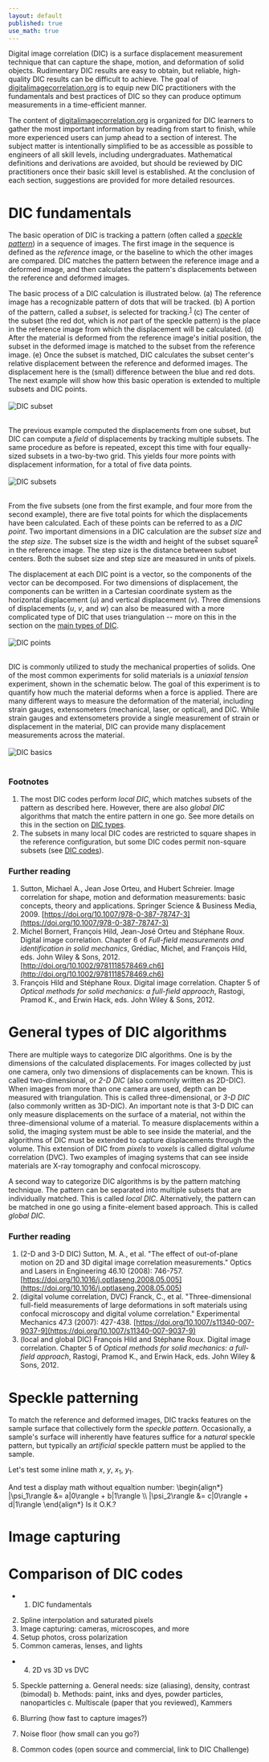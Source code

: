 ```yaml
---
layout: default
published: true
use_math: true
---
```


Digital image correlation (DIC) is a surface displacement measurement technique that can capture the shape, motion, and deformation of solid objects. Rudimentary DIC results are easy to obtain, but reliable, high-quality DIC results can be difficult to achieve. The goal of [digitalimagecorrelation.org](http://digitalimagecorrelation.org/) is to equip new DIC practitioners with the fundamentals and best practices of DIC so they can produce optimum measurements in a time-efficient manner. 

The content of [digitalimagecorrelation.org](http://digitalimagecorrelation.org/) is organized for DIC learners to gather the most important information by reading from start to finish, while more experienced users can jump ahead to a section of interest. The subject matter is intentionally simplified to be as accessible as possible to engineers of all skill levels, including undergraduates. Mathematical definitions and derivations are avoided, but should be reviewed by DIC practitioners once their basic skill level is established. At the conclusion of each section, suggestions are provided for more detailed resources.

<a name="fundamentals"></a>
# DIC fundamentals
The basic operation of DIC is tracking a pattern (often called a [_speckle pattern_](#patterning)) in a sequence of images. The first image in the sequence is defined as the _reference_ image, or the baseline to which the other images are compared. DIC matches the pattern between the reference image and a deformed image, and then calculates the pattern's displacements between the reference and deformed images.

The basic process of a DIC calculation is illustrated below.
(a) The reference image has a recognizable pattern of dots that will be tracked.
(b) A portion of the pattern, called a _subset_, is selected for tracking.<sup>[1](#footnotes-fundamentals)</sup>
(c) The center of the subset (the red dot, which is _not_ part of the speckle pattern) is the place in the reference image from which the displacement will be calculated.
(d) After the material is deformed from the reference image's initial position, the subset in the deformed image is matched to the subset from the reference image. 
(e) Once the subset is matched, DIC calculates the subset center's relative displacement between the reference and deformed images. The displacement here is the (small) difference between the blue and red dots. The next example will show how this basic operation is extended to multiple subsets and DIC points. 
<br /><br />![DIC subset]({{site.baseurl}}/assets/img/DICsubset-01.png)<br /><br />

The previous example computed the displacements from one subset, but DIC can compute a _field_ of displacements by tracking multiple subsets. The same procedure as before is repeated, except this time with four equally-sized subsets in a two-by-two grid. This yields four more points with displacement information, for a total of five data points.
<br /><br />![DIC subsets]({{site.baseurl}}/assets/img/DICsubsets-01.png)<br /><br />

From the five subsets (one from the first example, and four more from the second example), there are five total points for which the displacements have been calculated. Each of these points can be referred to as a _DIC point_. Two important dimensions in a DIC calculation are the _subset size_ and the _step size_. The subset size is the width and height of the subset square<sup>[2](#footnotes-fundamentals)</sup> in the reference image. The step size is the distance between subset centers. Both the subset size and step size are measured in units of pixels.

The displacement at each DIC point is a vector, so the components of the vector can be decomposed. For two dimensions of displacement, the components can be written in a Cartesian coordinate system as the horizontal displacement (_u_) and vertical displacement (_v_). Three dimensions of displacements (_u_, _v_, and _w_) can also be measured with a more complicated type of DIC that uses triangulation -- more on this in the section on the [main types of DIC](#DICtypes).
<br /><br />![DIC points]({{site.baseurl}}/assets/img/DICfivepoints-01.png)<br /><br />

DIC is commonly utilized to study the mechanical properties of solids. One of the most common experiments for solid materials is a _uniaxial tension_ experiment, shown in the schematic below. The goal of this experiment is to quantify how much the material deforms when a force is applied. There are many different ways to measure the deformation of the material, including strain gauges, extensometers (mechanical, laser, or optical), and DIC. While strain gauges and extensometers provide a single measurement of strain or displacement in the material, DIC can provide many displacement measurements across the material. 
<br /><br />![DIC basics]({{site.baseurl}}/assets/img/DICbasics-01.png)<br /><br />

<a name="footnotes-fundamentals"></a>
### Footnotes
1. The most DIC codes perform _local DIC_, which matches subsets of the pattern as described here. However, there are also _global DIC_ algorithms that match the entire pattern in one go. See more details on this in the section on [DIC types](#DICtypes).
2. The subsets in many local DIC codes are restricted to square shapes in the reference configuration, but some DIC codes permit non-square subsets (see [DIC codes](#DICcodes)).

### Further reading
1. Sutton, Michael A., Jean Jose Orteu, and Hubert Schreier. Image correlation for shape, motion and deformation measurements: basic concepts, theory and applications. Springer Science & Business Media, 2009. [https://doi.org/10.1007/978-0-387-78747-3](https://doi.org/10.1007/978-0-387-78747-3)
1. Michel Bornert, François Hild, Jean-José Orteu and Stéphane Roux. Digital image correlation. Chapter 6 of _Full-field measurements and identification in solid mechanics_, Grédiac, Michel, and François Hild, eds. John Wiley & Sons, 2012. [http://doi.org/10.1002/9781118578469.ch6](http://doi.org/10.1002/9781118578469.ch6)
1. François Hild and Stéphane Roux. Digital image correlation. Chapter 5 of  _Optical methods for solid mechanics: a full-field approach_, Rastogi, Pramod K., and Erwin Hack, eds. John Wiley & Sons, 2012.

<a name="DICtypes"></a>
# General types of DIC algorithms
There are multiple ways to categorize DIC algorithms. One is by the dimensions of the calculated displacements. For images collected by just one camera, only two dimensions of displacements can be known. This is called two-dimensional, or _2-D DIC_ (also commonly written as 2D-DIC). When images from more than one camera are used, depth can be measured with triangulation. This is called three-dimensional, or _3-D DIC_ (also commonly written as 3D-DIC). An important note is that 3-D DIC can only measure displacements on the surface of a material, not within the three-dimensional volume of a material. To measure displacements within a solid, the imaging system must be able to see inside the material, and the algorithms of DIC must be extended to capture displacements through the volume. This extension of DIC from _pixels_ to _voxels_ is called digital _volume_ correlation (DVC). Two examples of imaging systems that can see inside materials are X-ray tomography and confocal microscopy.

A second way to categorize DIC algorithms is by the pattern matching technique. The pattern can be separated into multiple subsets that are individually matched. This is called _local DIC_. Alternatively, the pattern can be matched in one go using a finite-element based approach. This is called _global DIC_. 

### Further reading
1. (2-D and 3-D DIC) Sutton, M. A., et al. "The effect of out-of-plane motion on 2D and 3D digital image correlation measurements." Optics and Lasers in Engineering 46.10 (2008): 746-757. [https://doi.org/10.1016/j.optlaseng.2008.05.005](https://doi.org/10.1016/j.optlaseng.2008.05.005)
1. (digital volume correlation, DVC) Franck, C., et al. "Three-dimensional full-field measurements of large deformations in soft materials using confocal microscopy and digital volume correlation." Experimental Mechanics 47.3 (2007): 427-438. [https://doi.org/10.1007/s11340-007-9037-9](https://doi.org/10.1007/s11340-007-9037-9)
1. (local and global DIC) François Hild and Stéphane Roux. Digital image correlation. Chapter 5 of  _Optical methods for solid mechanics: a full-field approach_, Rastogi, Pramod K., and Erwin Hack, eds. John Wiley & Sons, 2012. 

<a name="patterning"></a>
# Speckle patterning

To match the reference and deformed images, DIC tracks features on the sample surface that collectively form the _speckle pattern_. Occasionally, a sample's surface will inherently have features suffice for a _natural_ speckle pattern, but typically an _artificial_ speckle pattern must be applied to the sample. 

Let's test some inline math $x$, $y$, $x_1$, $y_1$.

And test a display math without equaltion number:
\begin{align\*}
    |\psi_1\rangle &= a|0\rangle + b|1\rangle \\\\
    |\psi_2\rangle &= c|0\rangle + d|1\rangle
\end{align\*}
Is it O.K.?

<a name="imaging"></a>
# Image capturing

<a name="DICcodes"></a>
# Comparison of DIC codes


+ 1.	DIC fundamentals
2.	Spline interpolation and saturated pixels
3.	Image capturing: cameras, microscopes, and more
6.	Setup photos, cross polarization
7.	Common cameras, lenses, and lights
+ 4.	2D vs 3D vs DVC
5.	Speckle patterning
	a.	General needs: size (aliasing), density, contrast (bimodal)
	b.	Methods: paint, inks and dyes, powder particles, nanoparticles
	c.	Multiscale (paper that you reviewed), Kammers

8.	Blurring (how fast to capture images?)
9.	Noise floor (how small can you go?)
10.	Common codes (open source and commercial, link to DIC Challenge)

